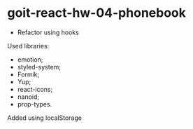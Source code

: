 # goit-react-hw-04-phonebook

- Refactor using hooks

Used libraries:

- emotion;
- styled-system;
- Formik;
- Yup;
- react-icons;
- nanoid;
- prop-types.

Added using localStorage
